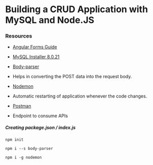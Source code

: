 # Building a CRUD Application with MySQL and Node.JS

### Resources 

- [Angular Forms Guide](https://angular.io/guide/forms-overview)

- [MySQL Installer 8.0.21](https://dev.mysql.com/downloads/installer/)

- [Body-parser](https://www.npmjs.com/package/body-parser)
- Helps in converting the POST data into the request body.

- [Nodemon](https://nodemon.io/)
- Automatic restarting of application whenever the code changes.

- [Postman](https://www.postman.com/downloads/)
- Endpoint to consume APIs

##### Creating package.json / index.js

```
npm init
```

```
npm i --s body-parser
```

```
npm i -g nodemon
```
